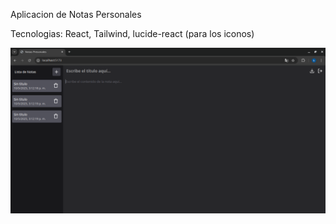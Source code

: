 Aplicacion de Notas Personales 

Tecnologias: React, Tailwind, lucide-react (para los iconos)

![](./assets/imagen.png)
